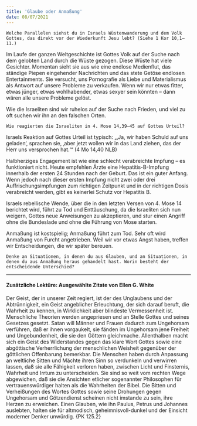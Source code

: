 ```yaml
---
title: 'Glaube oder Anmaßung'
date: 08/07/2021
---
```


`Welche Parallelen siehst du in Israels Wüstenwanderung und dem Volk Gottes, das direkt vor der Wiederkunft Jesu lebt? (Siehe 1 Kor 10,1–11.)`

Im Laufe der ganzen Weltgeschichte ist Gottes Volk auf der Suche nach dem gelobten Land durch die Wüste gezogen. Diese Wüste hat viele Gesichter. Momentan sieht sie aus wie eine endlose Medienflut, das ständige Piepen eingehender Nachrichten und das stete Getöse endlosen Entertainments. Sie versucht, uns Pornografie als Liebe und Materialismus als Antwort auf unsere Probleme zu verkaufen. Wenn wir nur etwas fitter, etwas jünger, etwas wohlhabender, etwas sexyer sein könnten – dann wären alle unsere Probleme gelöst.

Wie die Israeliten sind wir ruhelos auf der Suche nach Frieden, und viel zu oft suchen wir ihn an den falschen Orten.

`Wie reagierten die Israeliten in 4. Mose 14,39–45 auf Gottes Urteil?`

Israels Reaktion auf Gottes Urteil ist typisch: „‚Ja, wir haben Schuld auf uns geladen‘, sprachen sie, ‚aber jetzt wollen wir in das Land ziehen, das der Herr uns versprochen hat.‘“ (4 Mo 14,40 NLB)

Halbherziges Engagement ist wie eine schlecht verabreichte Impfung – es funktioniert nicht. Heute empfehlen Ärzte eine Hepatitis-B-Impfung innerhalb der ersten 24 Stunden nach der Geburt. Das ist ein guter Anfang. Wenn jedoch nach dieser ersten Impfung nicht zwei oder drei Auffrischungsimpfungen zum richtigen Zeitpunkt und in der richtigen Dosis verabreicht werden, gibt es keinerlei Schutz vor Hepatitis B.

Israels rebellische Wende, über die in den letzten Versen von 4. Mose 14 berichtet wird, führt zu Tod und Enttäuschung, da die Israeliten sich nun weigern, Gottes neue Anweisungen zu akzeptieren, und stur einen Angriff ohne die Bundeslade und ohne die Führung von Mose starten.

Anmaßung ist kostspielig; Anmaßung führt zum Tod. Sehr oft wird Anmaßung von Furcht angetrieben. Weil wir vor etwas Angst haben, treffen wir Entscheidungen, die wir später bereuen.

`Denke an Situationen, in denen du aus Glauben, und an Situationen, in denen du aus Anmaßung heraus gehandelt hast. Worin besteht der entscheidende Unterschied?`

---

#### Zusätzliche Lektüre: Ausgewählte Zitate von Ellen G. White

Der Geist, der in unserer Zeit regiert, ist der des Unglaubens und der Abtrünnigkeit, ein Geist angeblicher Erleuchtung, der sich darauf beruft, die Wahrheit zu kennen, in Wirklichkeit aber blindeste Vermessenheit ist. Menschliche Theorien werden angepriesen und an Stelle Gottes und seines Gesetzes gesetzt. Satan will Männer und Frauen dadurch zum Ungehorsam verführen, daß er ihnen vorgaukelt, sie fänden im Ungehorsam jene Freiheit und Ungebundenheit, die sie den Göttern gleichmache. Allenthalben macht sich ein Geist des Widerstandes gegen das klare Wort Gottes sowie eine abgöttische Verherrlichung der menschlichen Weisheit gegenüber der göttlichen Offenbarung bemerkbar. Die Menschen haben durch Anpassung an weltliche Sitten und Mächte ihren Sinn so verdunkeln und verwirren lassen, daß sie alle Fähigkeit verloren haben, zwischen Licht und Finsternis, Wahrheit und Irrtum zu unterscheiden. Sie sind so weit vom rechten Wege abgewichen, daß sie die Ansichten etlicher sogenannter Philosophen für vertrauenswürdiger halten als die Wahrheiten der Bibel. Die Bitten und Verheißungen des Wortes Gottes sowie seine Drohungen gegen Ungehorsam und Götzendienst scheinen nicht imstande zu sein, ihre Herzen zu erweichen. Einen Glauben, wie ihn Paulus, Petrus und Johannes auslebten, halten sie für altmodisch, geheimnisvoll-dunkel und der Einsicht moderner Denker unwürdig. {PK 125.2}